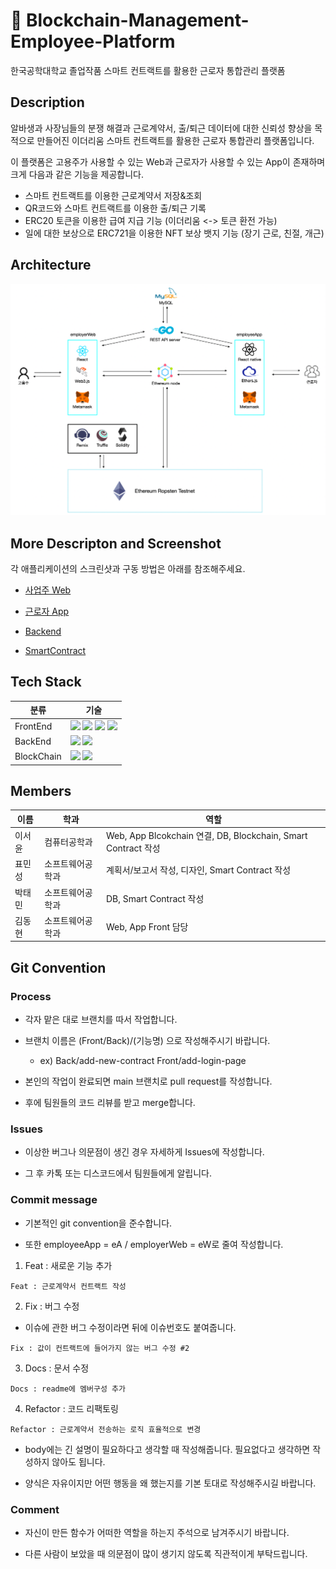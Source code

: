 # 🏢 Blockchain-Management-Employee-Platform
한국공학대학교 졸업작품 스마트 컨트랙트를 활용한 근로자 통합관리 플랫폼

## Description

알바생과 사장님들의 분쟁 해결과 근로계약서, 출/퇴근 데이터에 대한 신뢰성 향상을 목적으로 만들어진 이더리움 스마트 컨트랙트를 활용한 근로자 통합관리 플랫폼입니다. 

이 플랫폼은 고용주가 사용할 수 있는 Web과 근로자가 사용할 수 있는 App이 존재하며 크게 다음과 같은 기능을 제공합니다.

- 스마트 컨트랙트를 이용한 근로계약서 저장&조회
- QR코드와 스마트 컨트랙트를 이용한 출/퇴근 기록
- ERC20 토큰을 이용한 급여 지급 기능 (이더리움 <-> 토큰 환전 가능)
- 일에 대한 보상으로 ERC721을 이용한 NFT 보상 뱃지 기능 (장기 근로, 친절, 개근)

## Architecture

<img src="/images/Architecture.png">

## More Descripton and Screenshot

각 애플리케이션의 스크린샷과 구동 방법은 아래를 참조해주세요.

- [사업주 Web](https://github.com/somewheregreeny/Blockchain-Management-Employee-Platform/blob/main/employerWeb)

- [근로자 App](https://github.com/somewheregreeny/Blockchain-Management-Employee-Platform/blob/main/employeeApp)

- [Backend](https://github.com/somewheregreeny/Blockchain-Management-Employee-Platform/tree/main/database-backend)

- [SmartContract](https://github.com/somewheregreeny/Blockchain-Management-Employee-Platform/tree/main/employerWeb/contracts)

## Tech Stack

|분류|기술
|---|-----|
|FrontEnd|<img src="https://img.shields.io/badge/React&React--Native-61DAFB?style=flat&logo=React&logoColor=black"> <img src="https://img.shields.io/badge/Expo-000?style=flat&logo=React&logoColor=white"> <img src="https://img.shields.io/badge/Web3.js-F16822?style=flat&logo=Web3.js&logoColor=black"> <img src="https://img.shields.io/badge/Ethers.js-2535a0?style=flat&logo=Solidity&logoColor=white">|
|BackEnd|<img src="https://img.shields.io/badge/Go-00ADD8?style=flat&logo=Go&logoColor=white"> <img src="https://img.shields.io/badge/MySQL-4479A1?style=flat&logo=MySQL&logoColor=white">|
|BlockChain|<img src="https://img.shields.io/badge/Ethereum-3C3C3D?style=flat&logo=Ethereum&logoColor=white"> <img src="https://img.shields.io/badge/Solidity-363636?style=flat&logo=Solidity&logoColor=white">|

## Members

|이름|학과|역할|
|------|---|-----|
|이서윤|컴퓨터공학과|Web, App Blcokchain 연결, DB, Blockchain, Smart Contract 작성|
|표민성|소프트웨어공학과|계획서/보고서 작성, 디자인, Smart Contract 작성|
|박태민|소프트웨어공학과|DB, Smart Contract 작성|
|김동현|소프트웨어공학과|Web, App Front 담당|

## Git Convention

### Process

* 각자 맡은 대로 브랜치를 따서 작업합니다.

* 브랜치 이름은 (Front/Back)/(기능명) 으로 작성해주시기 바랍니다.
  * ex) Back/add-new-contract Front/add-login-page

* 본인의 작업이 완료되면 main 브랜치로 pull request를 작성합니다.

* 후에 팀원들의 코드 리뷰를 받고 merge합니다.

### Issues

* 이상한 버그나 의문점이 생긴 경우 자세하게 Issues에 작성합니다.

* 그 후 카톡 또는 디스코드에서 팀원들에게 알립니다.

### Commit message

* 기본적인 git convention을 준수합니다.

* 또한 employeeApp = eA / employerWeb = eW로 줄여 작성합니다.


1. Feat : 새로운 기능 추가


```
Feat : 근로계약서 컨트랙트 작성
```


2. Fix : 버그 수정

* 이슈에 관한 버그 수정이라면 뒤에 이슈번호도 붙여줍니다.


```
Fix : 값이 컨트랙트에 들어가지 않는 버그 수정 #2
```


3. Docs : 문서 수정


```
Docs : readme에 멤버구성 추가 
```


4. Refactor : 코드 리팩토링


```
Refactor : 근로계약서 전송하는 로직 효율적으로 변경
```

* body에는 긴 설명이 필요하다고 생각할 때 작성해줍니다. 필요없다고 생각하면 작성하지 않아도 됩니다.

* 양식은 자유이지만 어떤 행동을 왜 했는지를 기본 토대로 작성해주시길 바랍니다.

### Comment

* 자신이 만든 함수가 어떠한 역할을 하는지 주석으로 남겨주시기 바랍니다.

* 다른 사람이 보았을 때 의문점이 많이 생기지 않도록 직관적이게 부탁드립니다.
